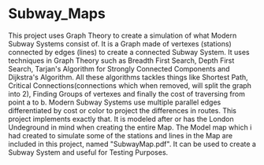 # Subway_Maps

This project uses Graph Theory to create a simulation of what Modern Subway Systems consist of. It is a Graph made of vertexes (stations) connected by edges (lines) to create a connected Subway System.
It uses techniques in Graph Theory such as Breadth First Search, Depth First Search, Tarjan's Algorithm for Strongly Connected Components and Dijkstra's Algorithm. All these algorithms tackles things like Shortest Path, Critical Connections(connections which when removed, will split the graph into 2), Finding Groups of vertexes and finally the cost of traversing from point a to b.
Modern Subway Systems use multiple parallel edges differentiated by cost or color to project the differences in routes. This project implements exactly that. It is modeled after or has the London Undeground in mind when creating the entire Map.
The Model map which i had created to simulate some of the stations and lines in the Map are included in this project, named "SubwayMap.pdf". It can be used to create a Subway System and useful for Testing Purposes.

